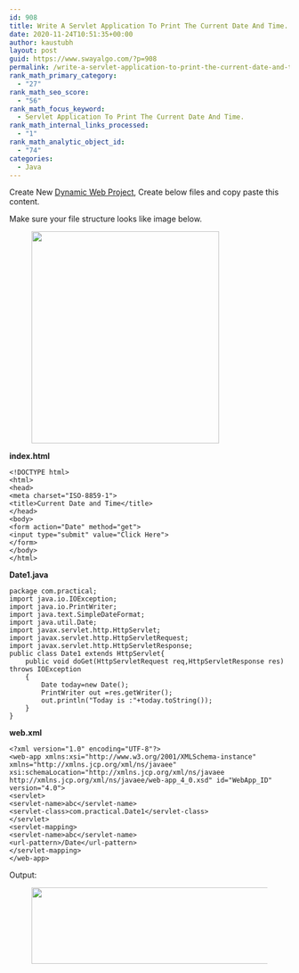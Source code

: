 ```yaml
---
id: 908
title: Write A Servlet Application To Print The Current Date And Time.
date: 2020-11-24T10:51:35+00:00
author: kaustubh
layout: post
guid: https://www.swayalgo.com/?p=908
permalink: /write-a-servlet-application-to-print-the-current-date-and-time/
rank_math_primary_category:
  - "27"
rank_math_seo_score:
  - "56"
rank_math_focus_keyword:
  - Servlet Application To Print The Current Date And Time.
rank_math_internal_links_processed:
  - "1"
rank_math_analytic_object_id:
  - "74"
categories:
  - Java
---
```

Create New <a aria-label="Dynamic Web Project (opens in a new tab)" href="https://en.wikipedia.org/wiki/Dynamic_web_page" target="_blank" rel="noreferrer noopener" class="rank-math-link">Dynamic Web Project</a>, Create below files and copy paste this content.

Make sure your file structure looks like image below.<figure class="wp-block-image size-large">

<img loading="lazy" width="337" height="380" src="http://blog.kaustubh.codes/wp-content/uploads/2020/11/image-22.png" alt="" class="wp-image-909" srcset="https://blog.kaustubh.codes/wp-content/uploads/2020/11/image-22.png 337w, https://blog.kaustubh.codes/wp-content/uploads/2020/11/image-22-266x300.png 266w" sizes="(max-width: 337px) 100vw, 337px" /> </figure> 

**index.html**

<pre class="wp-block-code"><code>&lt;!DOCTYPE html>
&lt;html>
&lt;head>
&lt;meta charset="ISO-8859-1">
&lt;title>Current Date and Time&lt;/title>
&lt;/head>
&lt;body>
&lt;form action="Date" method="get">
&lt;input type="submit" value="Click Here">
&lt;/form>
&lt;/body>
&lt;/html></code></pre>

**Date1.java**

<pre class="wp-block-code"><code>package com.practical;
import java.io.IOException;
import java.io.PrintWriter;
import java.text.SimpleDateFormat;
import java.util.Date;
import javax.servlet.http.HttpServlet;
import javax.servlet.http.HttpServletRequest;
import javax.servlet.http.HttpServletResponse;
public class Date1 extends HttpServlet{
	public void doGet(HttpServletRequest req,HttpServletResponse res) throws IOException
	{
		Date today=new Date();
		PrintWriter out =res.getWriter();
		out.println("Today is :"+today.toString());
	}
}
</code></pre>

**web.xml**

<pre class="wp-block-code"><code>&lt;?xml version="1.0" encoding="UTF-8"?>
&lt;web-app xmlns:xsi="http://www.w3.org/2001/XMLSchema-instance" xmlns="http://xmlns.jcp.org/xml/ns/javaee" xsi:schemaLocation="http://xmlns.jcp.org/xml/ns/javaee http://xmlns.jcp.org/xml/ns/javaee/web-app_4_0.xsd" id="WebApp_ID" version="4.0">
&lt;servlet>
&lt;servlet-name>abc&lt;/servlet-name>
&lt;servlet-class>com.practical.Date1&lt;/servlet-class>
&lt;/servlet>
&lt;servlet-mapping>
&lt;servlet-name>abc&lt;/servlet-name>
&lt;url-pattern>/Date&lt;/url-pattern>
&lt;/servlet-mapping>
&lt;/web-app>
</code></pre>

Output:<figure class="wp-block-image size-large">

<img loading="lazy" width="440" height="137" src="http://blog.kaustubh.codes/wp-content/uploads/2020/11/image-23.png" alt="" class="wp-image-910" srcset="https://blog.kaustubh.codes/wp-content/uploads/2020/11/image-23.png 440w, https://blog.kaustubh.codes/wp-content/uploads/2020/11/image-23-300x93.png 300w" sizes="(max-width: 440px) 100vw, 440px" /> </figure>